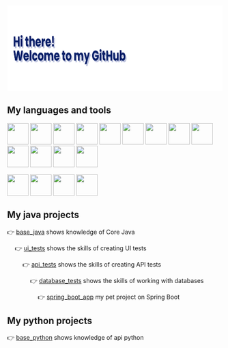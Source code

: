 <img src="https://github.com/Jack109110/Jack109110/blob/main/banner1.png" width="4000" height="200"/>




## My languages and tools 
<img src="https://github.com/vermontt/vermontt/blob/main/images/vermontt_Java.svg" width="50" height="50"/> <img src="https://github.com/vermontt/vermontt/blob/main/images/vermontt_Intelij_IDEA.svg" width="50" height="50"/> <img src="https://github.com/vermontt/vermontt/blob/main/images/vermontt_Selenium.svg" width="50" height="50"/> <img src="https://github.com/vermontt/vermontt/blob/main/images/vermontt_selenide-logo.svg" width="50" height="50"/> <img src="https://github.com/vermontt/vermontt/blob/main/images/vermontt_Gradle.svg" width="50" height="50"/> <img src="https://github.com/vermontt/vermontt/blob/main/images/vermontt_RESTAssured.svg" width="50" height="50"/> <img src="https://github.com/vermontt/vermontt/blob/main/images/vermontt_junit5.svg" width="50" height="50"/> <img src="https://github.com/vermontt/vermontt/blob/main/images/vermontt_allureReport.svg" width="50" height="50"/> <img src="https://github.com/vermontt/vermontt/blob/main/images/gitlab.svg" width="50" height="50"/> <img src="https://github.com/vermontt/vermontt/blob/main/images/vermontt_Jenkins.svg" width="50" height="50"/> <img src="https://github.com/vermontt/vermontt/blob/main/images/vermontt_selenoid.svg" width="50" height="50"/> <img src="https://github.com/vermontt/vermontt/blob/main/images/vermontt_Docker.svg" width="50" height="50"/> <img src="https://github.com/vermontt/vermontt/blob/main/images/vermontt-spring-boot-240.svg" width="50" height="50"/>

<img src="https://github.com/vermontt/vermontt/blob/main/images/python_icon.svg" width="50" height="50"/> <img src="https://github.com/vermontt/vermontt/blob/main/images/pycharm.svg" width="50" height="50"/> <img src="https://github.com/vermontt/vermontt/blob/main/images/Python_Poetry.svg" width="50" height="50"/> <img src="https://github.com/vermontt/vermontt/blob/main/images/CompressPytest2.png" width="50" height="50"/>

## My java projects
:point_right: [base_java](https://github.com/vermontt/base_java_examples) shows knowledge of Core Java

 &emsp; :point_right: [ui_tests](https://github.com/vermontt/wildberries_ui_tests) shows the skills of creating UI tests

 &emsp;  &emsp; :point_right: [api_tests](https://github.com/vermontt/petstore_api_tests) shows the skills of creating API tests

&emsp;  &emsp; &emsp; :point_right: [database_tests](https://github.com/vermontt/jdbc_tests) shows the skills of working with databases

&emsp;  &emsp; &emsp; &emsp; :point_right: [spring_boot_app](https://github.com/vermontt/owl-app) my pet project on Spring Boot

## My python projects

:point_right: [base_python](https://github.com/vermontt/base_java_examples) shows knowledge of api python